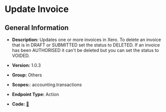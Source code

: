 # Update Invoice

## General Information

- **Description:** Updates one or more invoices in Xero. To delete an invoice
that is in DRAFT or SUBMITTED set the status to DELETED. If an
invoice has been AUTHORISED it can't be deleted but you can set
the status to VOIDED.

- **Version:** 1.0.3
- **Group:** Others
- **Scopes:**: accounting.transactions
- **Endpoint Type:** Action
- **Code:** [🔗](https://github.com/NangoHQ/integration-templates/tree/main/integrations/xero/actions/update-invoice.ts)
